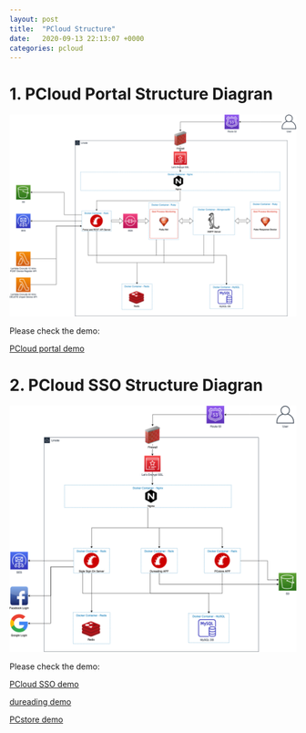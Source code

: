 ```yaml
---
layout: post
title:  "PCloud Structure"
date:   2020-09-13 22:13:07 +0000
categories: pcloud
---
```


# 1. PCloud Portal Structure Diagran
![pcloud portal linode diagram](/assets/pcloud/pcloud-portal-linode.png)

Please check the demo:

[PCloud portal demo][pcloud-portal]

# 2. PCloud SSO Structure Diagran
![pcloud sso linode diagram](/assets/pcloud/pcloud-sso-linode.png)

Please check the demo:

[PCloud SSO demo][pcloud-sso]

[dureading demo][dureading]

[PCstore demo][pcstore]



[pcloud-portal]: https://portal.lovefunthing.com
[pcloud-sso]:   https://sso.lovefunthing.com
[dureading]: https://dureading.lovefunthing.com
[pcstore]: https://dureading.lovefunthing.com


